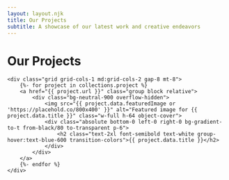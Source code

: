 ```yaml
---
layout: layout.njk
title: Our Projects
subtitle: A showcase of our latest work and creative endeavors
---
```

<div class="max-w-wide mx-auto">
    <h1>Our Projects</h1>

    <div class="grid grid-cols-1 md:grid-cols-2 gap-8 mt-8">
        {%- for project in collections.project %}
        <a href="{{ project.url }}" class="group block relative">
            <div class="bg-neutral-900 overflow-hidden">
                <img src="{{ project.data.featuredImage or 'https://placehold.co/800x400' }}" alt="Featured image for {{ project.data.title }}" class="w-full h-64 object-cover">
                <div class="absolute bottom-0 left-0 right-0 bg-gradient-to-t from-black/80 to-transparent p-6">
                    <h2 class="text-2xl font-semibold text-white group-hover:text-blue-600 transition-colors">{{ project.data.title }}</h2>
                </div>
            </div>
        </a>
        {%- endfor %}
    </div>
</div>